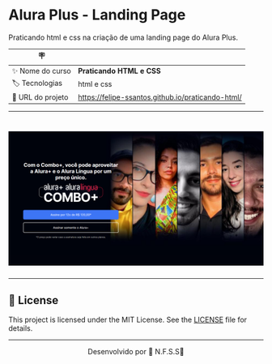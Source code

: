 # Alura Plus - Landing Page

Praticando html e css na criação de uma landing page do Alura Plus.

| :placard: |     |
| -------------  | --- |
| :sparkles: Nome do curso        | **Praticando HTML e CSS** |
| :label: Tecnologias | html e css |
| :rocket: URL do projeto        | https://felipe-ssantos.github.io/praticando-html/|
---
<h1 align="center">
    <img alt="Página de divulgação Alura Plus" title="Alura-Plus" src="./img/review-landing-page-alura-plus.png" />
</h1>

---
## 📝 License

This project is licensed under the MIT License. See the [LICENSE](LICENSE) file for details.

---

<p align="center">Desenvolvido por 💜 N.F.S.S👋</p>